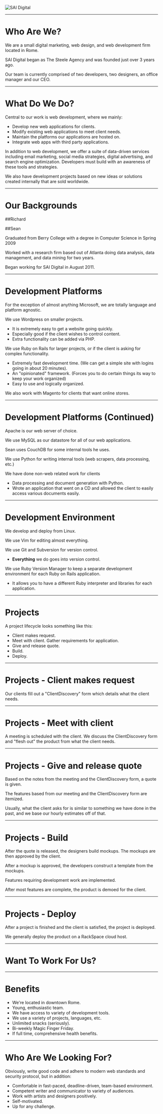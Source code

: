 

![SAI Digital](images/logo-large.png)


---

Who Are We?
===========

We are a small digital marketing, web design, and web development firm located in Rome.

SAI Digital began as The Steele Agency and was founded just over 3 years ago.

Our team is currently comprised of two developers, two designers, an office manager and our CEO.

---

What Do We Do?
==============

Central to our work is web development, where we mainly:

-  Develop new web applications for clients.
-  Modify existing web applications to meet client needs.
-  Maintain the platforms our applications are hosted on.
-  Integrate web apps with third party applications.

In addition to web development, we offer a suite of data-driven services including email marketing, social media strategies, digital advertising, and search engine optimization. Developers must build with an awareness of these tools and strategies.

We also have development projects based on new ideas or solutions created internally that are sold worldwide.

---

Our Backgrounds
===============

##Richard

##Sean

Graduated from Berry College with a degree in Computer Science in Spring 2009

Worked with a research firm based out of Atlanta doing data analysis, data management, and data mining for two years.

Began working for SAI Digital in August 2011.



---
Development Platforms
=====================
For the exception of almost anything Microsoft, we are totally language and platform agnostic.

We use Wordpress on smaller projects.

-  It is extremely easy to get a website going quickly.
-  Especially good if the client wishes to control content.
-  Extra functionality can be added via PHP.

We use Ruby on Rails for larger projects, or if the client is asking for complex functionality.

-  Extremely fast development time. (We can get a simple site with logins going in about 20 minutes).
-  An "opinionated" framework. (Forces you to do certain things its way to keep your work organized)
-  Easy to use and logically organized.

We also work with Magento for clients that want online stores.

---

Development Platforms (Continued)
=================================

Apache is our web server of choice.

We use MySQL as our datastore for all of our web applications.

Sean uses CouchDB for some internal tools he uses.

We use Python for writing internal tools (web scrapers, data processing, etc.)

We have done non-web related work for clients

-  Data processing and document generation with Python.
-  Wrote an application that went on a CD and allowed the client to easily access various documents easily.

---

Development Environment
=======================

We develop and deploy from Linux.

We use Vim for editing almost everything.

We use Git and Subversion for version control.

-  **Everything** we do goes into version control.

We use Ruby Version Manager to keep a separate development environment for each Ruby on Rails application.

-  It allows you to have a different Ruby interpreter and libraries for each application.



---


Projects
========

A project lifecycle looks something like this:

-  Client makes request.
-  Meet with client. Gather requirements for application.
-  Give and release quote.
-  Build.
-  Deploy.


---

Projects - Client makes request
===============================

Our clients fill out a "ClientDiscovery" form which details what the client needs.

---

Projects - Meet with client
===========================

A meeting is scheduled with the client. We discuss the ClientDiscovery form and
"flesh out" the product from what the client needs.

---

Projects - Give and release quote
=================================

Based on the notes from the meeting and the ClientDiscovery form, a quote is given.

The features based from our meeting and the ClientDiscovery form are itemized.

Usually, what the client asks for is similar to something we have done in the past, and we base our hourly estimates off of that.

---

Projects - Build
================

After the quote is released, the designers build mockups. The mockups are then approved by the client.

After a mockup is approved, the developers construct a template from the mockups.

Features requiring development work are implemented.

After most features are complete, the product is demoed for the client.

---

Projects - Deploy
=================

After a project is finished and the client is satisfied, the project is deployed.

We generally deploy the product on a RackSpace cloud host.

---

Want To Work For Us?
====================

---

Benefits
========

-  We're located in downtown Rome.
-  Young, enthusiastic team.
-  We have access to variety of development tools.
-  We use a variety of projects, languages, etc.
-  Unlimited snacks (seriously).
-  Bi-weekly Magic Finger Friday.
-  If full time, comprehensive health benefits.

---

Who Are We Looking For?
=======================

Obviously, write good code and adhere to modern web standards and security protocol, but in addition:

-  Comfortable in fast-paced, deadline-driven, team-based environment.
-  Competent writer and communicator to variety of audiences.
-  Work with artists and designers positively.
-  Self-motivated.
-  Up for any challenge.
